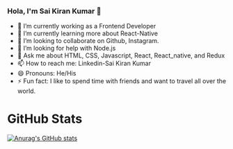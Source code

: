 ### Hola, I'm Sai Kiran Kumar 👋

 - 🔭 I’m currently working as a Frontend Developer
 - 🌱 I’m currently learning more about React-Native
 - 👯 I’m looking to collaborate on Github, Instagram.
 - 🤔 I’m looking for help with Node.js
 - 💬 Ask me about HTML, CSS, Javascript, React, React_native, and Redux
 - 📫 How to reach me: Linkedin-Sai Kiran Kumar
 - 😄 Pronouns: He/His
 - ⚡ Fun fact: I like to spend time with friends and want to travel all over the world.

# GitHub Stats
[![Anurag's GitHub stats](https://github-readme-stats.vercel.app/api?username=SaikiranVulla&show_icons=true&theme=radical&layout=donut-vertical)](https://github.com/anuraghazra/github-readme-stats)
